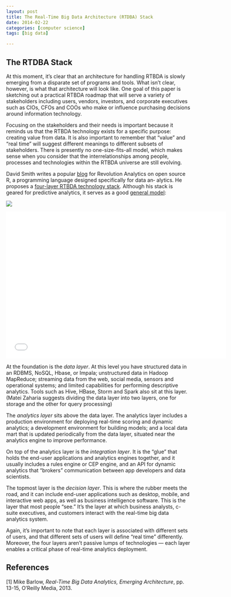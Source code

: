 ```yaml
---
layout: post
title: The Real-Time Big Data Architecture (RTDBA) Stack
date: 2014-02-22
categories: [computer science]
tags: [big data]

---
```

The RTDBA Stack
---

At this moment, it’s clear that an architecture for handling RTBDA is slowly emerging from a disparate set of programs and tools. What isn’t clear, however, is what that architecture will look like. One goal of this paper is sketching out a practical RTBDA roadmap that will serve a variety of stakeholders including users, vendors, investors, and corporate executives such as CIOs, CFOs and COOs who make or influence purchasing decisions around information technology.

Focusing on the stakeholders and their needs is important because it reminds us that the RTBDA technology exists for a specific purpose: creating value from data. It is also important to remember that “value” and “real time” will suggest different meanings to different subsets of stakeholders. There is presently no one-size-fits-all model, which makes sense when you consider that the interrelationships among people, processes and technologies within the RTBDA universe are still evolving.

David Smith writes a popular [blog](http://blog.revolutionanalytics.com) for Revolution Analytics on open source R, a programming language designed specifically for data an‐ alytics. He proposes a [four-layer RTBDA technology stack](http://www.slideshare.net/fullscreen/RevolutionAnalytics/realtime-big-data-analytics-from-deployment-to-production/10). Although his stack is geared for predictive analytics, it serves as a good [general model](http://www.revolutionanalytics.com/webinars/real-time-big-data-analytics-deployment-production):

![](http://sungsoo.github.com/images/real-time-big-data-stack.png)

<iframe width="600" height="400" src="//www.youtube.com/embed/DSQST2EaPnc" frameborder="0" allowfullscreen></iframe>

At the foundation is the *data layer*. At this level you have structured data in an RDBMS, NoSQL, Hbase, or Impala; unstructured data in Hadoop MapReduce; streaming data from the web, social media, sensors and operational systems; and limited capabilities for performing descriptive analytics. Tools such as Hive, HBase, Storm and Spark also sit at this layer. (Matei Zaharia suggests dividing the data layer into two layers, one for storage and the other for query processing)

The *analytics layer* sits above the data layer. The analytics layer includes a production environment for deploying real-time scoring and dynamic analytics; a development environment for building models; and a local data mart that is updated periodically from the data layer, situated near the analytics engine to improve performance.

On top of the analytics layer is the *integration layer*. It is the “glue” that holds the end-user applications and analytics engines together, and it usually includes a rules engine or CEP engine, and an API for dynamic analytics that “brokers” communication between app developers and data scientists.


The topmost layer is the *decision layer*. This is where the rubber meets the road, and it can include end-user applications such as desktop, mobile, and interactive web apps, as well as business intelligence software. This is the layer that most people “see.” It’s the layer at which business analysts, c-suite executives, and customers interact with the real-time big data analytics system.

Again, it’s important to note that each layer is associated with different sets of users, and that different sets of users will define “real time” differently. Moreover, the four layers aren’t passive lumps of technologies — each layer enables a critical phase of real-time analytics deployment.

References
---
[1] Mike Barlow, *Real-Time Big Data Analytics, Emerging Architecture*, pp. 13-15, O’Reilly Media, 2013.